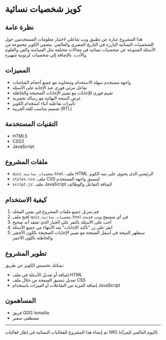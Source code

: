 # كويز شخصيات نسائية

## نظرة عامة
هذا المشروع عبارة عن تطبيق ويب تفاعلي لاختبار معلومات المستخدمين حول الشخصيات النسائية البارزة في التاريخ المصري والعالمي. يتضمن الكويز مجموعة من الأسئلة المتنوعة عن شخصيات نسائية في مجالات مختلفة مثل السياسة والفن والعلوم والأدب، بالإضافة إلى شخصيات كرتونية شهيرة.

## المميزات
- واجهة مستخدم سهلة الاستخدام ومتجاوبة مع جميع أحجام الشاشات
- تفاعل مرئي فوري عند الإجابة على الأسئلة
- تقييم فوري للإجابات مع تمييز الإجابات الصحيحة والخاطئة
- عرض النتيجة النهائية مع رسالة تحفيزية
- تأثيرات تفاعلية أثناء استخدام الكويز
- تصميم مناسب للغة العربية (RTL)

## التقنيات المستخدمة
- HTML5
- CSS3
- JavaScript

## ملفات المشروع
- `quiz_شخصيات_نسائية.html`: ملف HTML الرئيسي الذي يحتوي على بنية الكويز
- `styles.css`: ملف CSS لتنسيق واجهة المستخدم
- `script.js`: ملف JavaScript لإضافة التفاعل والوظائف

## كيفية الاستخدام
1. قم بتنزيل جميع ملفات المشروع في نفس المجلد
2. افتح ملف `quiz_شخصيات_نسائية.html` في أي متصفح ويب حديث
3. أجب على الأسئلة بالنقر على الخيار الذي تعتقد أنه صحيح
4. انقر على زر "تأكيد الإجابات" بعد الانتهاء من جميع الأسئلة
5. ستظهر النتيجة في أسفل الصفحة مع تمييز الإجابات الصحيحة باللون الأخضر والخاطئة باللون الأحمر

## تطوير المشروع
يمكنك تخصيص الكويز عن طريق:
- إضافة أو تعديل الأسئلة في ملف HTML
- تعديل تنسيق الصفحة من خلال ملف CSS
- إضافة المزيد من التفاعلات أو الميزات باستخدام JavaScript

## المساهمون
- فريق GDG Ismailia
- مصطفى سمير

---

تم إنشاء هذا المشروع للفعاليات النسائية في إطار فعاليات IWD (اليوم العالمي للمرأة). 